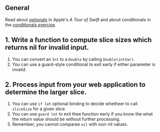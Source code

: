 ## General

Read about [optionals][optionals] in Apple's _A Tour of Swift_ and about conditionals in the [conditionals exercise][conditionals].

## 1. Write a function to compute slice sizes which returns nil for invalid input.

1. You can convert an `Int` to a `Double` by calling `Double(intVar)`.
2. You can use a guard-style conditional to exit early if either parameter is invalid.

## 2. Process input from your web application to determine the larger slice.

1. You can use `if let` optional binding to decide whetheer to call `sliceSize` for a given slice.
2. You can use `guard let` to exit thee function early if you know the what the return value should be without further processing.
3. Remember, you cannot comparee `nil` with non-nil values.

[optionals]: https://docs.swift.org/swift-book/LanguageGuide/TheBasics.html#ID330
[conditionals]: ../../conditionals/.docs/introduction.md

